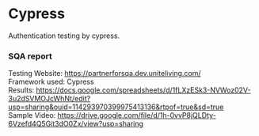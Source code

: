 # Cypress
Authentication testing by cypress.

### SQA report
Testing Website: https://partnerforsqa.dev.uniteliving.com/
<br/>
Framework used: Cypress
<br/>
Results: https://docs.google.com/spreadsheets/d/1fLXzESk3-NVWoz02V-3u2dSVMOJcWhNt/edit?usp=sharing&ouid=114293970399975413136&rtpof=true&sd=true
<br/>
Sample Video: https://drive.google.com/file/d/1h-0vvP8jQLDty-6Vzefd4Q5Git3dO0Zx/view?usp=sharing

